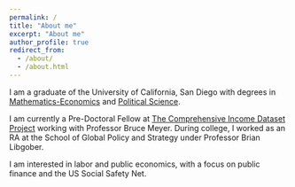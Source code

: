 ```yaml
---
permalink: /
title: "About me"
excerpt: "About me"
author_profile: true
redirect_from: 
  - /about/
  - /about.html
---
```


I am a graduate of the University of California, San Diego with degrees in [Mathematics-Economics](https://www.math.ucsd.edu/students/undergraduate/ma33-joint-major-in-math-econ/) and [Political Science](https://polisci.ucsd.edu/undergrad/major-and-minor-requirements/general.html).

I am currently a Pre-Doctoral Fellow at [The Comprehensive Income Dataset Project](https://cid.harris.uchicago.edu/) working with Professor Bruce Meyer. During college, I worked as an RA at the School of Global Policy and Strategy under Professor Brian Libgober.

I am interested in labor and public economics, with a focus on public finance and the US Social Safety Net.